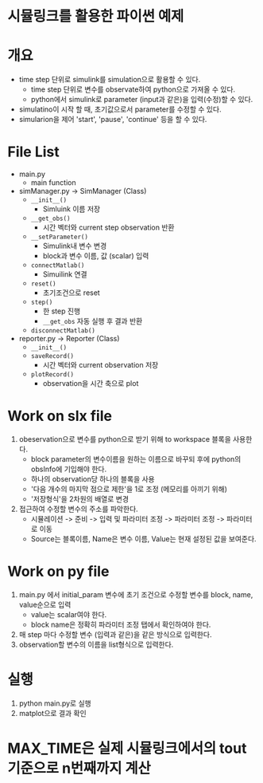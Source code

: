 # 시뮬링크를 활용한 파이썬 예제

# 개요
- time step 단위로 simulink를 simulation으로 활용할 수 있다.
    - time step 단위로 변수를 observate하여 python으로 가져올 수 있다. 
    - python에서 simulink로 parameter (input과 같은)을 입력(수정)할 수 있다.
- simulatino이 시작 할 때, 초기값으로서 parameter를 수정할 수 있다.
- simularion을 제어 'start', 'pause', 'continue' 등을 할 수 있다.

# File List
- main.py
    - main function
- simManager.py -> SimManager (Class)
    - ``__init__()``
        - Simluink 이름 저장
    - ``__get_obs()``
        - 시간 벡터와 current step observation 반환
    - ``__setParameter()``
        - Simulink내 변수 변경
        - block과 변수 이름, 값 (scalar) 입력
    - ``connectMatlab()``
        - Simuilink 연결
    - ``reset()``
        - 초기조건으로 reset
    - ``step()``
        - 한 step 진행
        - ``__get_obs`` 자동 실행 후 결과 반환
    - ``disconnectMatlab()``
- reporter.py -> Reporter (Class)
    - ``__init__()``
    - ``saveRecord()``
        - 시간 벡터와 current observation 저장
    - ``plotRecord()``
        - observation을 시간 축으로 plot

# Work on slx file

1. obeservation으로 변수를 python으로 받기 위해 to workspace 블록을 사용한다.
    -  block parameter의 변수이름을 원하는 이름으로 바꾸되 후에 python의 obsInfo에 기입해야 한다.
    - 하나의 observation당 하나의 블록을 사용
    - '다음 개수의 마지막 점으로 제한'을 1로 조정 (메모리를 아끼기 위해)
    - '저장형식'을 2차원의 배열로 변경
2. 접근하여 수정할 변수의 주소를 파악한다.
    - 시뮬레이션 -> 준비 -> 입력 및 파라미터 조정 -> 파라미터 조정 -> 파라미터로 이동
    - Source는 블록이름, Name은 변수 이름, Value는 현재 설정된 값을 보여준다.

# Work on py file

1. main.py 에서 initial_param 변수에 초기 조건으로 수정할 변수를 block, name, value순으로 입력
    - value는 scalar여야 한다.
    - block name은 정확히 파라미터 조정 탭에서 확인하여야 한다.
2. 매 step 마다 수정할 변수 (입력과 같은)을 같은 방식으로 입력한다.
3. observation할 변수의 이름을 list형식으로 입력한다.

# 실행
1. python main.py로 실행
2. matplot으로 결과 확인

# MAX_TIME은 실제 시뮬링크에서의 tout 기준으로 n번째까지 계산

